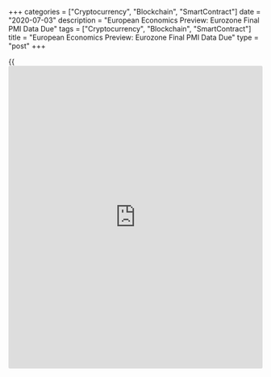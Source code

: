 +++
categories = ["Cryptocurrency", "Blockchain", "SmartContract"]
date = "2020-07-03"
description = "European Economics Preview: Eurozone Final PMI Data Due"
tags = ["Cryptocurrency", "Blockchain", "SmartContract"]
title = "European Economics Preview: Eurozone Final PMI Data Due"
type = "post"
+++

{{<iframe id="large-banner" src="https://www.bounty.group/#slide=26.0" width="100%" height="600" scrolling="no" style="border: 0px solid rgb(216, 221, 230); border-radius: 3px;">}}

Final composite Purchasing Managers' survey data from euro area is due
on Friday, headlining a busy day for the European economic [news](https://www.letsplayfx.com/blog/forex-news-website/).

At 3.00 am ET, consumer and producer prices figures are due from Turkey.
Inflation is expected to rise to 12.09 percent in June from 11.39
percent in May.

At 3.15 am ET, Spain's PMI data is due. Economists forecast the services
PMI to climb to 45.9 in June from 27.9 in May.

At 3.45 am ET, IHS Markit releases Italy's composite PMI data.

Thereafter, final PMI figures are due from France and Germany at 3.50
and 3.55 am ET, respectively.

At 4.00 am ET, IHS Markit is slated to release euro area final PMI data.
The index is forecast to rise to 47.5 in June, as initially estimated,
from 31.9 in May.

Half an hour later, UK CIPS/IHS Markit composite PMI data is due. The
composite index is seen at 47.6 in June, unchanged from flash estimate,
versus 30.0 in May.

For comments and feedback [contact](https://www.playgroundfx.com/contact/): editorial@rtt[news](https://www.letsplayfx.com/blog/forex-news-website/).com

[Economic News][1]

 **What parts of the world are seeing the best (and worst) economic
performances lately? Click[here][2] to check out our [Econ Scorecard][2]
and find out! See up-to-the-moment [ranking](https://www.playgroundfx.com/blog/crypto-exchange-ranking/)s for the best and worst
performers in [GDP][3], [unemployment rate][4], [inflation][5] and much
more.**

   1. www.rtt[news](https://www.letsplayfx.com/blog/forex-news-website/).com/Content/EconomicNews.aspx
   2. www.rtt[news](https://www.letsplayfx.com/blog/forex-news-website/).com/economic-scorecard/world-rank/PPI/highest-performance.aspx
   3. www.rtt[news](https://www.letsplayfx.com/blog/forex-news-website/).com/economic-scorecard/world-rank/GDP/highest-performance.aspx
   4. www.rtt[news](https://www.letsplayfx.com/blog/forex-news-website/).com/economic-scorecard/world-rank/unemployment-rate/lowest-performance.aspx
   5. www.rtt[news](https://www.letsplayfx.com/blog/forex-news-website/).com/economic-scorecard/world-rank/CPI/highest-performance.aspx